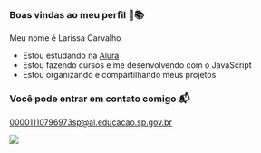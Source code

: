 ### Boas vindas ao meu perfil 💙📚

Meu nome é Larissa Carvalho

- Estou estudando na [Alura](https://www.alura.com.br)
- Estou fazendo cursos e me desenvolvendo com o JavaScript
- Estou organizando e compartilhando meus projetos

### Você pode entrar em contato comigo 📬

00001110796973sp@al.educacao.sp.gov.br

![](https://media.tenor.com/X9DDaxO1_X0AAAAM/school-paper.gif)
